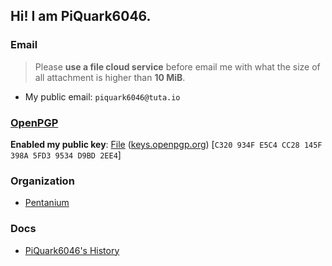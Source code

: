 ## Hi! I am PiQuark6046.
### Email
> Please **use a file cloud service** before email me with what the size of all attachment is higher than **10 MiB**.
* My public email: `piquark6046@tuta.io`

### [OpenPGP](https://www.openpgp.org)
**Enabled my public key**: [File](https://github.com/piquark6046/piquark6046/blob/main/OpenPGP/PiQuark6046_0xD9BD2EE4_public.asc) ([keys.openpgp.org](https://keys.openpgp.org/vks/v1/by-fingerprint/C320934FE5C4CC28145F398A5FD39534D9BD2EE4)) [`C320 934F E5C4 CC28 145F  398A 5FD3 9534 D9BD 2EE4`]

### Organization
* [Pentanium](https://github.com/Pentanium)

### Docs
* [PiQuark6046's History](https://github.com/piquark6046/piquark6046/blob/master/docs/History.md)